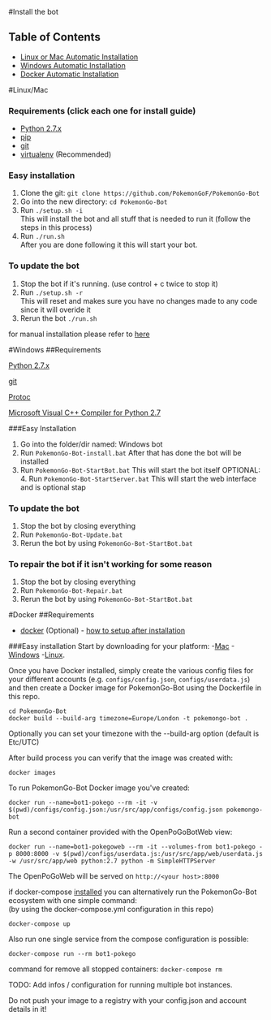 #Install the bot
## Table of Contents
- [Linux or Mac Automatic Installation](#linuxmac)
- [Windows Automatic Installation](#windows)
- [Docker Automatic Installation](#docker)


#Linux/Mac
### Requirements (click each one for install guide)
- [Python 2.7.x](http://docs.python-guide.org/en/latest/starting/installation/)
- [pip](https://pip.pypa.io/en/stable/installing/)
- [git](https://git-scm.com/book/en/v2/Getting-Started-Installing-Git)
- [virtualenv](https://virtualenv.pypa.io/en/stable/installation/) (Recommended)

### Easy installation
1. Clone the git: `git clone https://github.com/PokemonGoF/PokemonGo-Bot`
2. Go into the new directory: `cd PokemonGo-Bot`
3. Run `./setup.sh -i`  
    This will install the bot and all stuff that is needed to run it (follow the steps in this process)
4. Run `./run.sh`  
    After you are done following it this will start your bot.

### To update the bot
1. Stop the bot if it's running. (use control + c twice to stop it)
2. Run `./setup.sh -r`  
    This will reset and makes sure you have no changes made to any code since it will overide it
3. Rerun the bot `./run.sh`

for manual installation please refer to [here](https://github.com/nivong/PokemonGo-Bot/blob/dev/docs/manual_installation.md)

#Windows
##Requirements

[Python 2.7.x](http://docs.python-guide.org/en/latest/starting/installation/)

[git](https://git-scm.com/book/en/v2/Getting-Started-Installing-Git)

[Protoc](https://github.com/google/protobuf/releases/download/v3.0.0-beta-4/protoc-3.0.0-beta-4-win32.zip)

[Microsoft Visual C++ Compiler for Python 2.7](http://www.microsoft.com/en-us/download/details.aspx?id=44266)

###Easy Installation
1. Go into the folder/dir named: Windows bot
2. Run `PokemonGo-Bot-install.bat`
After that has done the bot will be installed
3. Run `PokemonGo-Bot-StartBot.bat`
This will start the bot itself
OPTIONAL: 4. Run `PokemonGo-Bot-StartServer.bat`
This will start the web interface and is optional stap

### To update the bot
1. Stop the bot by closing everything
2. Run `PokemonGo-Bot-Update.bat`
3. Rerun the bot by using `PokemonGo-Bot-StartBot.bat`

### To repair the bot if it isn't working for some reason
1. Stop the bot by closing everything
2. Run `PokemonGo-Bot-Repair.bat`
3. Rerun the bot by using `PokemonGo-Bot-StartBot.bat`

#Docker
##Requirements
- [docker](https://docs.docker.com/engine/installation/) (Optional) - [how to setup after installation](https://github.com/PokemonGoF/PokemonGo-Bot/wiki/How-to-run-with-Docker)

###Easy installation
Start by downloading for your platform:
-[Mac](https://www.docker.com/products/docker#/mac)
-[Windows](https://www.docker.com/products/docker#/windows)
-[Linux](https://www.docker.com/products/docker#/linux). 

Once you have Docker installed, simply create the various config files for your different accounts (e.g. `configs/config.json`, `configs/userdata.js`) and then create a Docker image for PokemonGo-Bot using the Dockerfile in this repo.

```
cd PokemonGo-Bot
docker build --build-arg timezone=Europe/London -t pokemongo-bot .
```

Optionally you can set your timezone with the --build-arg option (default is Etc/UTC) 

After build process you can verify that the image was created with:

```
docker images
```

To run PokemonGo-Bot Docker image you've created:

```
docker run --name=bot1-pokego --rm -it -v $(pwd)/configs/config.json:/usr/src/app/configs/config.json pokemongo-bot
```

Run a second container provided with the OpenPoGoBotWeb view:

```
docker run --name=bot1-pokegoweb --rm -it --volumes-from bot1-pokego -p 8000:8000 -v $(pwd)/configs/userdata.js:/usr/src/app/web/userdata.js -w /usr/src/app/web python:2.7 python -m SimpleHTTPServer
```
The OpenPoGoWeb will be served on `http://<your host>:8000`

if docker-compose [installed](https://docs.docker.com/compose/install/) you can alternatively run the PokemonGo-Bot ecosystem with one simple command:  
(by using the docker-compose.yml configuration in this repo)

```
docker-compose up
```

Also run one single service from the compose configuration is possible:

```
docker-compose run --rm bot1-pokego
```

command for remove all stopped containers: `docker-compose rm`

TODO: Add infos / configuration for running multiple bot instances.

Do not push your image to a registry with your config.json and account details in it!
